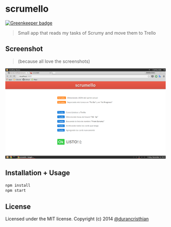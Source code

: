 # scrumello

[![Greenkeeper badge](https://badges.greenkeeper.io/durancristhian/scrumello.svg)](https://greenkeeper.io/)

> Small app that reads my tasks of Scrumy and move them to Trello

## Screenshot

> (because all love the screenshots)

![scrumello](https://raw.githubusercontent.com/durancristhian/scrumello/master/scrumello.png)

## Installation + Usage

```javascript
npm install
npm start
```

License
----------
Licensed under the MIT license. Copyright (c) 2014 [@durancristhian](https://twitter.com/DuranCristhian)